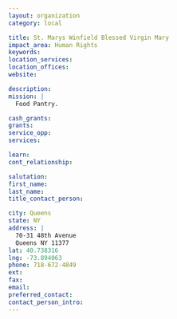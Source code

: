 ```yaml
---
layout: organization
category: local

title: St. Marys Winfield Blessed Virgin Mary
impact_area: Human Rights
keywords: 
location_services: 
location_offices: 
website:  

description: 
mission: |
  Food Pantry.

cash_grants: 
grants: 
service_opp: 
services: 

learn: 
cont_relationship: 

salutation: 
first_name: 
last_name: 
title_contact_person: 

city: Queens
state: NY
address: |
  70-31 48th Avenue     
  Queens NY 11377
lat: 40.738316
lng: -73.894063
phone: 718-672-4849
ext: 
fax: 
email: 
preferred_contact: 
contact_person_intro: 
---
```

